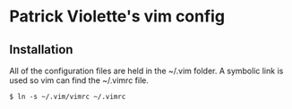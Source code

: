 Patrick Violette's vim config
==========================

Installation
------------

All of the configuration files are held in the ~/.vim folder.
A symbolic link is used so vim can find the ~/.vimrc file.
    
    $ ln -s ~/.vim/vimrc ~/.vimrc
